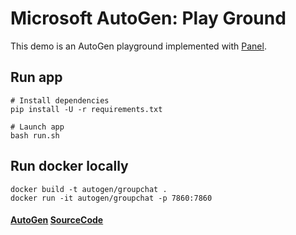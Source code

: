 # Microsoft AutoGen: Play Ground

This demo is an AutoGen playground implemented with [Panel](https://panel.holoviz.org/index.html).

## Run app
```
# Install dependencies
pip install -U -r requirements.txt

# Launch app
bash run.sh
```

## Run docker locally
```
docker build -t autogen/groupchat .
docker run -it autogen/groupchat -p 7860:7860
```

#### [AutoGen](https://github.com/microsoft/autogen) [SourceCode](https://github.com/thinkall/autogen-demos)
